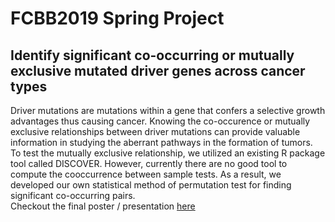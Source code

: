 # FCBB2019 Spring Project
## Identify significant co-occurring or mutually exclusive mutated driver genes across cancer types  
Driver mutations are mutations within a gene that confers a selective growth advantages thus causing cancer. Knowing the co-occurence or mutually exclusive relationships between driver mutations can provide valuable information in studying the aberrant pathways in the formation of tumors. To test the mutually exclusive relationship, we utilized an existing R package tool called DISCOVER. However, currently there are no good tool to compute the cooccurrence between sample tests. As a result, we developed our own statistical method of permutation test for finding significant co-occurring pairs.  
Checkout the final poster / presentation [here](https://github.com/LuchaoQi/FCBB2019Spring/tree/master/Final_Compilation)
